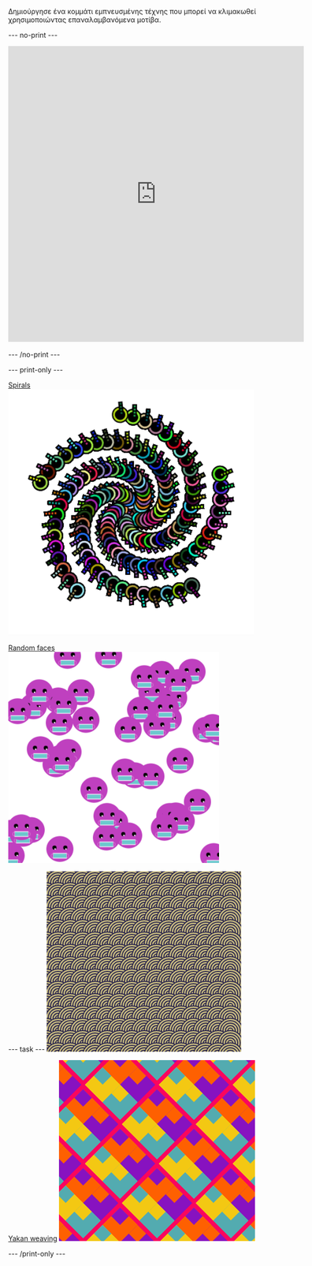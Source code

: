 
Δημιούργησε ένα κομμάτι εμπνευσμένης τέχνης που μπορεί να κλιμακωθεί χρησιμοποιώντας επαναλαμβανόμενα μοτίβα.

--- no-print ---

<iframe src="https://editor.raspberrypi.org/en/embed/viewer/repeated-patterns-example" width="600" height="600" frameborder="0" marginwidth="0" marginheight="0" allowfullscreen>
</iframe>

--- /no-print ---

--- print-only ---

[Spirals](https://editor.raspberrypi.org/en/projects/spirals-pattern-example) ![Complete Spirals project.](images/spirals.png)

[Random faces](https://editor.raspberrypi.org/en/projects/random-faces-example) ![Complete Random faces project.](images/random_faces.png)

--- task --- ![Complete Art deco project.](images/art_deco.png)

[Yakan weaving](https://editor.raspberrypi.org/en/projects/yakan-weaving-example) ![Complete Yakan weaving project.](images/yakan.png)

--- /print-only ---

